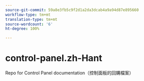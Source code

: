 ```yaml
---
source-git-commit: 59a8e3fb5c9f2d1a2da3dcab4a9a94d87e895660
workflow-type: tm+mt
translation-type: tm+mt
source-wordcount: '6'
ht-degree: 100%

---
```

# control-panel.zh-Hant

Repo for Control Panel documentation（控制面板的回購檔案）
